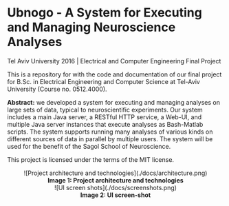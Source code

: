 # Ubnogo - A System for Executing and Managing Neuroscience Analyses
Tel Aviv University 2016 | Electrical and Computer Engineering Final Project

This is a repository for with the code and documentation of our final project for B.Sc. in Electrical Engineering and Computer Science at Tel-Aviv University (Course no. 0512.4000). 

<b>Abstract:</b> we developed a system for executing and managing analyses on large sets of data, typical to neuroscientific experiments. Our system includes a main Java server, a RESTful HTTP service, a Web-UI, and multiple Java server instances that execute analyses as Bash-Matlab scripts. The system supports running many analyses of various kinds on different sources of data in parallel by multiple users. The system will be used for the benefit of the Sagol School of Neuroscience.

This project is licensed under the terms of the MIT license.

<div align="center">
![Project architecture and technologies](./docs/architecture.png)
<br><b>Image 1: Project architecture and technologies</b>
</div>

<div align="center">
![UI screen shots](./docs/screenshots.png)
<br><b>Image 2: UI screen-shot</b>
</div>